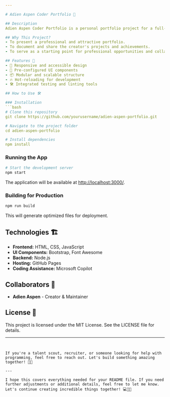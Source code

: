 ```yaml
---

# Adien Aspen Coder Portfolio 🚀

## Description
Adien Aspen Coder Portfolio is a personal portfolio project for a full-stack programmer in training. This website serves as a platform to showcase relevant works and adopted knowledge, highlighting the creator's skills and projects.

## Why This Project?
- To present a professional and attractive portfolio.
- To document and share the creator's projects and achievements.
- To serve as a starting point for professional opportunities and collaborations.

## Features 🌟
- 🚀 Responsive and accessible design
- 🎨 Pre-configured UI components
- 📦 Modular and scalable structure
- 🔥 Hot-reloading for development
- 🛠️ Integrated testing and linting tools

## How to Use 🛠️

### Installation
```bash
# Clone this repository
git clone https://github.com/yourusername/adien-aspen-portfolio.git

# Navigate to the project folder
cd adien-aspen-portfolio

# Install dependencies
npm install
```

### Running the App
```bash
# Start the development server
npm start
```
The application will be available at [http://localhost:3000/](http://localhost:3000/).

### Building for Production
```bash
npm run build
```
This will generate optimized files for deployment.

## Technologies 🏗️
- **Frontend:** HTML, CSS, JavaScript
- **UI Components:** Bootstrap, Font Awesome
- **Backend:** Node.js
- **Hosting:** GitHub Pages
- **Coding Assistance:** Microsoft Copilot

## Collaborators 🤝
- **Adien Aspen** - Creator & Maintainer

## License 📜
This project is licensed under the MIT License. See the LICENSE file for details.

---
```


If you're a talent scout, recruiter, or someone looking for help with programming, feel free to reach out. Let's build something amazing together! 🚀🌟

---

I hope this covers everything needed for your README file. If you need further adjustments or additional details, feel free to let me know. Let's continue creating incredible things together! 💻🎨📄
